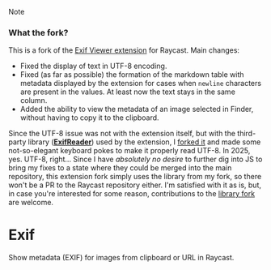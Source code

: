 > [!note]
> ### What the fork?
> This is a fork of the [Exif Viewer extension](https://github.com/raycast/extensions/tree/65a9712d8f951a98cc0c3426500ff8f5b2df571e/extensions/exif/) for Raycast. Main changes:
>   - Fixed the display of text in UTF-8 encoding.
>   - Fixed (as far as possible) the formation of the markdown table with metadata displayed by the extension for cases when `newline` characters are present in the values. At least now the text stays in the same column.
>   - Added the ability to view the metadata of an image selected in Finder, without having to copy it to the clipboard.
>
> Since the UTF-8 issue was not with the extension itself, but with the third-party library ([__ExifReader__](https://github.com/mattiasw/ExifReader)) used by the extension, I [forked it](https://github.com/RomanVPX/ExifReader-UTF-8) and made some not-so-elegant keyboard pokes to make it properly read UTF-8. In 2025, yes. UTF-8, right... Since I have *absolutely no desire* to further dig into JS to bring my fixes to a state where they could be merged into the main repository, this extension fork simply uses the library from my fork, so there won't be a PR to the Raycast repository either. I'm satisfied with it as is, but,  in case you're interested for some reason, contributions to the [library fork](https://github.com/RomanVPX/ExifReader-UTF-8) are welcome.

# Exif

Show metadata (EXIF) for images from clipboard or URL in Raycast.
